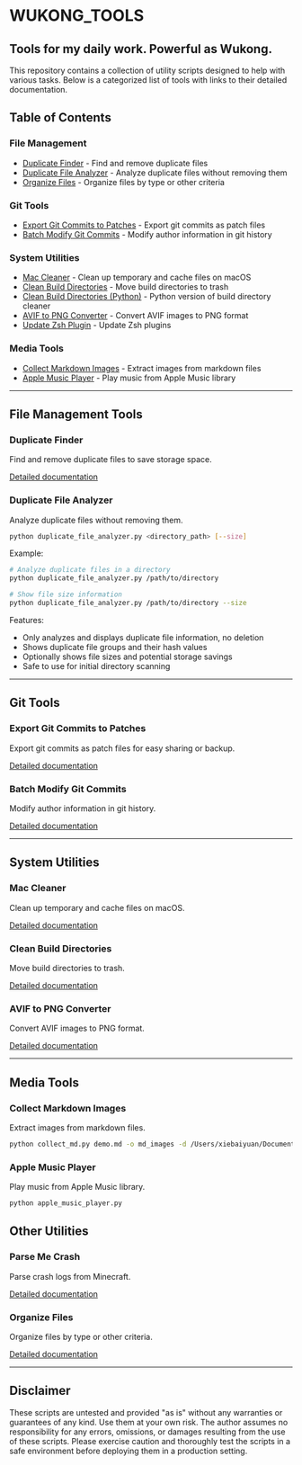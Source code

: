 # WUKONG_TOOLS

## Tools for my daily work. Powerful as Wukong.

This repository contains a collection of utility scripts designed to help with various tasks. Below is a categorized list of tools with links to their detailed documentation.

## Table of Contents

### File Management
- [Duplicate Finder](docs/duplicate_finder_readme.md) - Find and remove duplicate files
- [Duplicate File Analyzer](#duplicate-file-analyzer) - Analyze duplicate files without removing them
- [Organize Files](docs/organize_files_readme.md) - Organize files by type or other criteria

### Git Tools
- [Export Git Commits to Patches](docs/export_commits_to_patches_readme.md) - Export git commits as patch files
- [Batch Modify Git Commits](docs/batch_modify_git_commits.md) - Modify author information in git history

### System Utilities
- [Mac Cleaner](docs/mac_cleaner.md) - Clean up temporary and cache files on macOS
- [Clean Build Directories](docs/clean_build_readme.md) - Move build directories to trash
- [Clean Build Directories (Python)](docs/clean_build_py_readme.md) - Python version of build directory cleaner
- [AVIF to PNG Converter](docs/avif_to_png_converter.md) - Convert AVIF images to PNG format
- [Update Zsh Plugin](docs/update_zsh_plugin.md) - Update Zsh plugins

### Media Tools
- [Collect Markdown Images](#collect-markdown-images) - Extract images from markdown files
- [Apple Music Player](#apple-music-player) - Play music from Apple Music library

---

## File Management Tools

### Duplicate Finder

Find and remove duplicate files to save storage space.

[Detailed documentation](docs/duplicate_finder_readme.md)

### Duplicate File Analyzer

Analyze duplicate files without removing them.

```bash
python duplicate_file_analyzer.py <directory_path> [--size]
```

Example:
```bash
# Analyze duplicate files in a directory
python duplicate_file_analyzer.py /path/to/directory

# Show file size information
python duplicate_file_analyzer.py /path/to/directory --size
```

Features:
- Only analyzes and displays duplicate file information, no deletion
- Shows duplicate file groups and their hash values
- Optionally shows file sizes and potential storage savings
- Safe to use for initial directory scanning

---

## Git Tools

### Export Git Commits to Patches

Export git commits as patch files for easy sharing or backup.

[Detailed documentation](docs/export_commits_to_patches_readme.md)

### Batch Modify Git Commits

Modify author information in git history.

[Detailed documentation](docs/batch_modify_git_commits.md)

---

## System Utilities

### Mac Cleaner

Clean up temporary and cache files on macOS.

[Detailed documentation](docs/mac_cleaner.md)

### Clean Build Directories

Move build directories to trash.

[Detailed documentation](docs/clean_build_readme.md)

### AVIF to PNG Converter

Convert AVIF images to PNG format.

[Detailed documentation](docs/avif_to_png_converter.md)

---

## Media Tools

### Collect Markdown Images

Extract images from markdown files.

```bash
python collect_md.py demo.md -o md_images -d /Users/xiebaiyuan/Documents/md_collects/
```

### Apple Music Player

Play music from Apple Music library.

```bash
python apple_music_player.py
```

## Other Utilities

### Parse Me Crash

Parse crash logs from Minecraft.

[Detailed documentation](docs/parse_me_crash.md)

### Organize Files

Organize files by type or other criteria.

[Detailed documentation](docs/organize_files_readme.md)

---

## Disclaimer

These scripts are untested and provided "as is" without any warranties or guarantees of any kind. Use them at your own risk. The author assumes no responsibility for any errors, omissions, or damages resulting from the use of these scripts. Please exercise caution and thoroughly test the scripts in a safe environment before deploying them in a production setting.